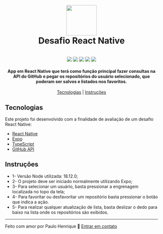 <h1 align="center">
  <img src="https://i.imgur.com/xMWD183.png" width="100px">
  <br/>
  Desafio React Native
</h1>

<p align="center">
  <br/>
  <img src="https://img.shields.io/github/languages/top/PauloRev/wefit-desafio-react-native">
  <img src="https://img.shields.io/github/issues/PauloRev/wefit-desafio-react-native">
  <img src="https://img.shields.io/github/forks/PauloRev/wefit-desafio-react-native">
  <img src="https://img.shields.io/github/stars/PauloRev/wefit-desafio-react-native">
  <img src="https://img.shields.io/github/license/PauloRev/wefit-desafio-react-native">
</p>

<h4 align="center">
  App em React Native que terá como função principal fazer consultas na API do GitHub e pegar os repositórios do usuário selecionado, que poderam ser salvos e listados nos favoritos.
</h4>

<p align="center">
  <a href="#tecnologias">Tecnologias</a> | <a href="#instruções">Instruções</a>
</p>

## Tecnologias

Este projeto foi desenvolvido com a finalidade de avaliação de um desafio React Native:

- [React Native](https://reactnative.dev/)
- [Expo](https://expo.dev/)
- [TypeScript](https://www.typescriptlang.org/)
- [GitHub API](https://docs.github.com/pt/rest)


## Instruções

- 1- Versão Node utilizada: 18.12.0;
- 2- O projeto deve ser iniciado normalmente utilizando Expo;
- 3- Para selecionar um usuário, basta pressionar a engrenagem localizada no topo da tela;
- 4- Para favoritar ou desfavoritar um repositório basta pressionar o botão que indica a ação.
- 5- Para realizar qualquer atualização de lista, basta deslizar o dedo para baixo na lista onde os repositórios são exibidos.

___

Feito com amor por Paulo Henrique :wave: [Entrar em contato](https://github.com/PauloRev)